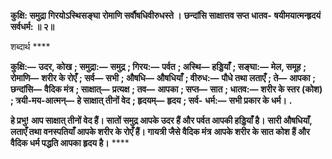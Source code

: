 **कुक्षि: समुद्रा गिरयोऽस्थिसङ्घा** **रोमाणि सर्वौषधिवीरुधस्ते ।** **छन्दांसि साक्षात्तव सप्त धातव-** **षयीमयात्मन्हृदयं सर्वधर्म: ॥ २॥** 

शब्दार्थ **** 

**कुक्षि:—** **उदर, कोख** **; समुद्रा:—** **समुद्र** **; गिरय:—** **पर्वत** **; अस्थि—** **हड्डियाँ** **; सङ्घा:—** **मेल, समूह** **; रोमाणि—** **शरीर के रोएँ** **; सर्व—** **सभी** **; औषधि—** **औषधियाँ** **; वीरुध:—** **पौधे तथा लताएँ** **; ते—** **आपका** **; छन्दांसि—** **वैदिक मंत्र** **; साक्षात्—** **प्रत्यक्ष** **; तव—** **आपका** **; सप्त—** **सात** **; धातव:—** **शरीर के स्तर (कोश)** **; त्रयी-मय-आत्मन्—** **हे साक्षात् तीनों वेद** **; हृदयम्—** **हृदय** **; सर्व-** **धर्म:—** **सभी प्रकार के धर्म।** **.** 

**हे प्रभु! आप साक्षात् तीनों वेद हैं। सातों समुद्र आपके उदर हैं और पर्वत आपकी हड्डियाँ है।** **सारी औषधियाँ, लताएँ तथा वनस्पतियाँ आपके शरीर के रोएँ हैं। गायत्री जैसे वैदिक मंत्र** **आपके शरीर के सात कोश हैं और वैदिक धर्म पद्धति आपका हृदय है।** **** 